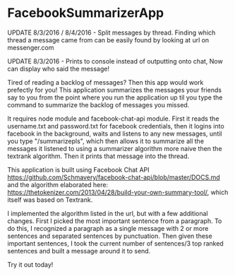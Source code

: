 # FacebookSummarizerApp


UPDATE 8/3/2016 / 8/4/2016 - Split messages by thread. Finding which thread a message came from can be easily found by looking at url on messenger.com


UPDATE 8/3/2016 - Prints to console instead of outputting onto chat, Now can display who said the message!


Tired of reading a backlog of messages? Then this app would work prefectly for you! This application summarizes the messages your friends say to you from the point where you run the application up til you type the command to summarize the backlog of messages you missed.

It requires node module and facebook-chat-api module. First it reads the username.txt and password.txt for facebook credentials, then it logins into facebook in the background, waits and listens to any new messages, until you type "/summarizepls", which then allows it to summarize all the messages it listened to using a summarizer algorithm more naive then the textrank algorithm. Then it prints that message into the thread.

This application is built using Facebook Chat API https://github.com/Schmavery/facebook-chat-api/blob/master/DOCS.md and the algorithm elaborated here: https://thetokenizer.com/2013/04/28/build-your-own-summary-tool/, which itself was based on Textrank.

I implemented the algorithm listed in the url, but with a few additional changes. First I picked the most important sentence from a paragraph. To do this, I recognized a paragraph as a single message with 2 or more sentences and separated sentences by punctuation. Then given these important sentences, I took the current number of sentences/3 top ranked sentences and built a message around it to send.

Try it out today!
